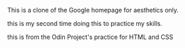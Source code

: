 This is a clone of the Google homepage for aesthetics only.

this is my second time doing this to practice my skills.

this is from the Odin Project's practice for HTML and CSS
